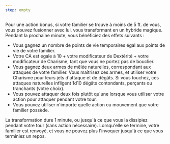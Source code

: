 ```yaml
---
step: empty
---
```

Pour une action bonus, si votre familier se trouve à moins de 5 ft. de vous, vous pouvez fusionner avec lui, vous transformant en un hybride magique. Pendant la prochaine minute, vous bénéficiez des effets suivants : 

 - Vous gagnez un nombre de points de vie temporaires égal aux points de vie de votre familier.
 - Votre CA est égale à 10 + votre modificateur de Dextérité + votre modificateur de Charisme, tant que vous ne portez pas de bouclier.
 - Vous gagnez deux armes de mêlée naturelles, correspondant aux attaques de votre familier. Vous maîtrisez ces armes, et utiliser votre Charisme pour leurs jets d'attaque et de dégâts. Si vous touchez, ces attaques naturelles infligent 1d10 dégâts contondants, perçants ou tranchants (votre choix).
 - Vous pouvez attaquer deux fois plutôt qu'une lorsque vous utiliser votre action pour attaquer pendant votre tour.
 - Vous pouvez utiliser n'importe quelle action ou mouvement que votre familier possède.

La transformation dure 1 minute, ou jusqu'à ce que vous la dissipiez pendant votre tour (sans action nécessaire). Lorsqu'elle se termine, votre familier est renvoyé, et vous ne pouvez plus l'invoquer jusqu'à ce que vous terminiez un repos.

